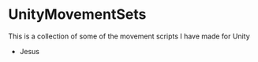 # UnityMovementSets
This is a collection of some of the movement scripts I have made for Unity

- Jesus
